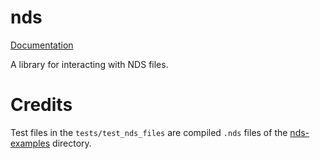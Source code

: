 # nds

[Documentation](https://docs.rs/crate/nds/latest)

A library for interacting with NDS files.

# Credits
Test files in the `tests/test_nds_files` are compiled `.nds` files of the
[nds-examples](https://github.com/devkitPro/nds-examples) directory.
